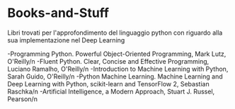 # Books-and-Stuff
Libri trovati per l'approfondimento del linguaggio python con riguardo alla sua implementazione nel Deep Learning


-Programming Python. Powerful Object-Oriented Programming, Mark Lutz, O'Reilly/n
-Fluent Python. Clear, Concise and Effective Programming, Luciano Ramalho, O'Reilly/n
-Introduction to Machine Learning with Python, Sarah Guido, O'Reilly/n
-Python Machine Learning. Machine Learning and Deep Learning with Python, scikit-learn and TensorFlow 2, Sebastian Raschka/n
-Artificial Intelligence, a Modern Approach, Stuart J. Russel, Pearson/n
